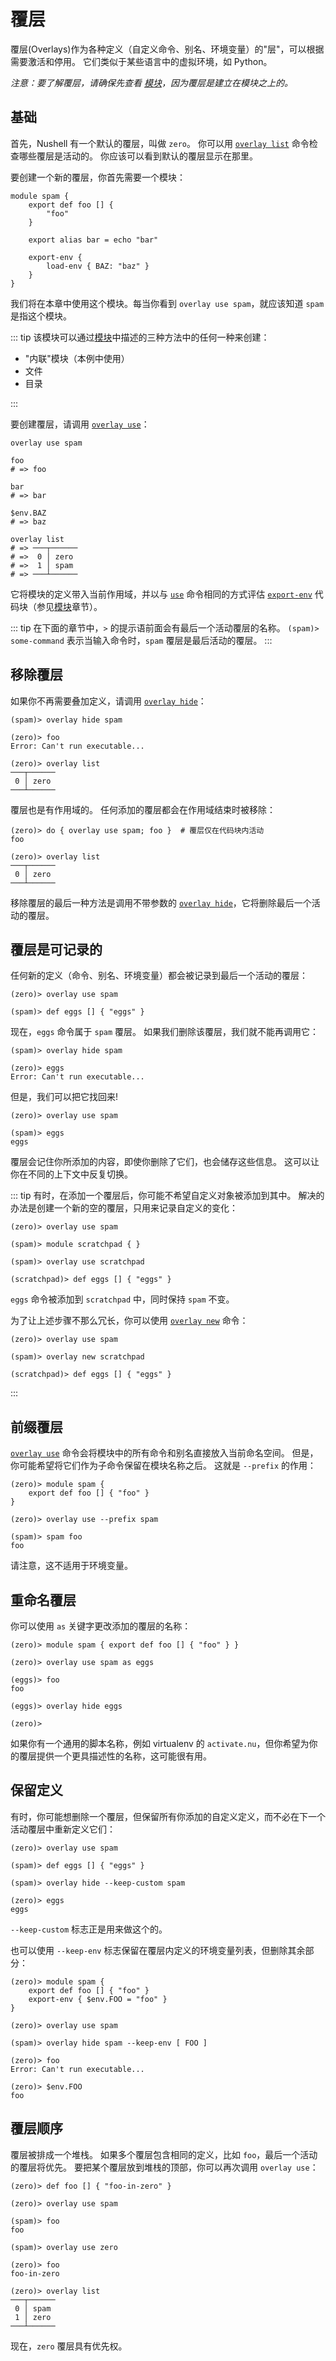 # 覆层

覆层(Overlays)作为各种定义（自定义命令、别名、环境变量）的"层"，可以根据需要激活和停用。
它们类似于某些语言中的虚拟环境，如 Python。

_注意：要了解覆层，请确保先查看 [模块](modules.md)，因为覆层是建立在模块之上的。_

## 基础

首先，Nushell 有一个默认的覆层，叫做 `zero`。
你可以用 [`overlay list`](/commands/docs/overlay_list.md) 命令检查哪些覆层是活动的。
你应该可以看到默认的覆层显示在那里。

要创建一个新的覆层，你首先需要一个模块：

```nu
module spam {
    export def foo [] {
        "foo"
    }

    export alias bar = echo "bar"

    export-env {
        load-env { BAZ: "baz" }
    }
}
```

我们将在本章中使用这个模块。每当你看到 `overlay use spam`，就应该知道 `spam` 是指这个模块。

::: tip
该模块可以通过[模块](modules.md)中描述的三种方法中的任何一种来创建：

- "内联"模块（本例中使用）
- 文件
- 目录

:::

要创建覆层，请调用 [`overlay use`](/commands/docs/overlay_use.md)：

```nu
overlay use spam

foo
# => foo

bar
# => bar

$env.BAZ
# => baz

overlay list
# => ───┬──────
# =>  0 │ zero
# =>  1 │ spam
# => ───┴──────
```

它将模块的定义带入当前作用域，并以与 [`use`](/commands/docs/use.md) 命令相同的方式评估 [`export-env`](/commands/docs/export-env.md) 代码块（参见[模块](modules.md#environment-variables)章节）。

::: tip
在下面的章节中，`>` 的提示语前面会有最后一个活动覆层的名称。
`(spam)> some-command` 表示当输入命令时，`spam` 覆层是最后活动的覆层。
:::

## 移除覆层

如果你不再需要叠加定义，请调用 [`overlay hide`](/commands/docs/overlay_hide.md)：

```nu
(spam)> overlay hide spam

(zero)> foo
Error: Can't run executable...

(zero)> overlay list
───┬──────
 0 │ zero
───┴──────
```

覆层也是有作用域的。
任何添加的覆层都会在作用域结束时被移除：

```nu
(zero)> do { overlay use spam; foo }  # 覆层仅在代码块内活动
foo

(zero)> overlay list
───┬──────
 0 │ zero
───┴──────
```

移除覆层的最后一种方法是调用不带参数的 [`overlay hide`](/commands/docs/overlay_hide.md)，它将删除最后一个活动的覆层。

## 覆层是可记录的

任何新的定义（命令、别名、环境变量）都会被记录到最后一个活动的覆层：

```nu
(zero)> overlay use spam

(spam)> def eggs [] { "eggs" }
```

现在，`eggs` 命令属于 `spam` 覆层。
如果我们删除该覆层，我们就不能再调用它：

```nu
(spam)> overlay hide spam

(zero)> eggs
Error: Can't run executable...
```

但是，我们可以把它找回来!

```nu
(zero)> overlay use spam

(spam)> eggs
eggs
```

覆层会记住你所添加的内容，即使你删除了它们，也会储存这些信息。
这可以让你在不同的上下文中反复切换。

::: tip
有时，在添加一个覆层后，你可能不希望自定义对象被添加到其中。
解决的办法是创建一个新的空的覆层，只用来记录自定义的变化：

```nu
(zero)> overlay use spam

(spam)> module scratchpad { }

(spam)> overlay use scratchpad

(scratchpad)> def eggs [] { "eggs" }
```

`eggs` 命令被添加到 `scratchpad` 中，同时保持 `spam` 不变。

为了让上述步骤不那么冗长，你可以使用 [`overlay new`](/commands/docs/overlay_new.md) 命令：

```nu
(zero)> overlay use spam

(spam)> overlay new scratchpad

(scratchpad)> def eggs [] { "eggs" }
```

:::

## 前缀覆层

[`overlay use`](/commands/docs/overlay_use.md) 命令会将模块中的所有命令和别名直接放入当前命名空间。
但是，你可能希望将它们作为子命令保留在模块名称之后。
这就是 `--prefix` 的作用：

```nu
(zero)> module spam {
    export def foo [] { "foo" }
}

(zero)> overlay use --prefix spam

(spam)> spam foo
foo
```

请注意，这不适用于环境变量。

## 重命名覆层

你可以使用 `as` 关键字更改添加的覆层的名称：

```nu
(zero)> module spam { export def foo [] { "foo" } }

(zero)> overlay use spam as eggs

(eggs)> foo
foo

(eggs)> overlay hide eggs

(zero)>
```

如果你有一个通用的脚本名称，例如 virtualenv 的 `activate.nu`，但你希望为你的覆层提供一个更具描述性的名称，这可能很有用。

## 保留定义

有时，你可能想删除一个覆层，但保留所有你添加的自定义定义，而不必在下一个活动覆层中重新定义它们：

```nu
(zero)> overlay use spam

(spam)> def eggs [] { "eggs" }

(spam)> overlay hide --keep-custom spam

(zero)> eggs
eggs
```

`--keep-custom` 标志正是用来做这个的。

也可以使用 `--keep-env` 标志保留在覆层内定义的环境变量列表，但删除其余部分：

```nu
(zero)> module spam {
    export def foo [] { "foo" }
    export-env { $env.FOO = "foo" }
}

(zero)> overlay use spam

(spam)> overlay hide spam --keep-env [ FOO ]

(zero)> foo
Error: Can't run executable...

(zero)> $env.FOO
foo
```

## 覆层顺序

覆层被排成一个堆栈。
如果多个覆层包含相同的定义，比如 `foo`，最后一个活动的覆层将优先。
要把某个覆层放到堆栈的顶部，你可以再次调用 `overlay use`：

```nu
(zero)> def foo [] { "foo-in-zero" }

(zero)> overlay use spam

(spam)> foo
foo

(spam)> overlay use zero

(zero)> foo
foo-in-zero

(zero)> overlay list
───┬──────
 0 │ spam
 1 │ zero
───┴──────
```

现在，`zero` 覆层具有优先权。
